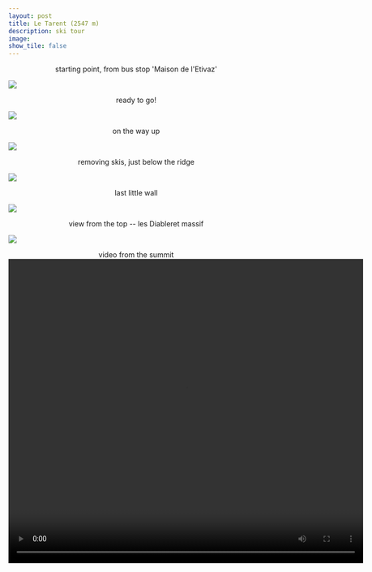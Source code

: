 ```yaml
---
layout: post
title: Le Tarent (2547 m) 	
description: ski tour
image:
show_tile: false 
---
```


<center>starting point, from bus stop 'Maison de l'Etivaz'</center>

![](../assets/images/winter/tarent_CAS/IMG_20220123_083848.jpg)


 

<center> ready to go! </center>

![](../assets/images/winter/tarent_CAS/IMG_20220123_085032.jpg)


<center>  on the way up </center>

![](../assets/images/winter/tarent_CAS/IMG_20220123_110256.jpg)



<center> removing skis, just below the ridge </center>

![](../assets/images/winter/tarent_CAS/IMG_20220123_123306.jpg)



<center> last little wall </center>

![](../assets/images/winter/tarent_CAS/IMG_20220123_123317.jpg)

<center> view from the top -- les Diableret massif </center>

![](../assets/images/winter/tarent_CAS/BD0E37FA-C4D8-48A5-BD89-A750F9CDFF48.jpeg)


<center> video from the summit </center>

<center>  
	<video  width="700" height="600" controls>
	  <source src="../assets/images/winter/tarent_CAS/VID_20220123_125819.mp4" type="video/mp4">
		Your browser does not support the video tag.
	</video>
</center>
